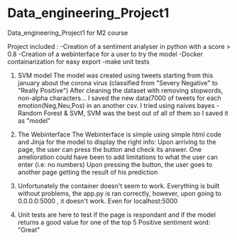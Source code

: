 # Data_engineering_Project1
Data_engineering_Project1 for M2 course

Project included :
-Creation of a sentiment analyser in python with a score > 0.8 
-Creation of a webinterface for a user to try the model
-Docker containarization for easy export
-make unit tests 


1) SVM model
The model was created using tweets starting from this january about the corona virus (classified from "Severy Negative" to "Really Positive")
After cleaning the dataset with removing stopwords, non-alpha characters...
I saved the new data(7000 of tweets for each emotion(Neg,Neu,Pos) in an another csv.
I tried using naives bayes - Random Forest & SVM, SVM was the best out of all of them so I saved it as "model"

2) The Webinterface
The Webinterface is simple using simple html code and Jinja for the model to display the right info:
Upon arriving to the page, the user can press the button and check its answer. One amelioration could have been to add limitations to what the user can enter (i.e: no numbers)
Upon pressing the button, the user goes to another page getting the result of his prediction

3) Unfortunately the container doesn't seem to work. Everything is built without problems, the app.py is ran correctly, however, upon going to 0.0.0.0:5000 , it doesn't work.
Even for localhost:5000 

4) Unit tests are here to test if the page is respondant and if the model returns a good value for one of the top 5 Positive sentiment word: "Great"
